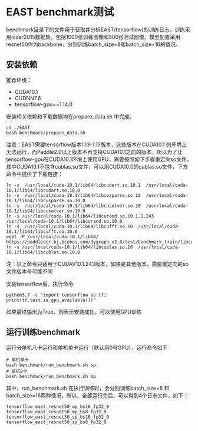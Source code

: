 
# EAST benchmark测试

benchmark目录下的文件用于获取并分析EAST(tensorflow)的训练日志。训练采用icdar2015数据集，包括1000张训练图像和500张测试图像。模型配置采用resnet50作为backbone，分别训练batch_size=8和batch_size=16的情况。


## 安装依赖

推荐环境：
- CUDA10.1
- CUDNN7.6
- tensorflow-gpu==1.14.0


安装相关依赖和下载数据均在prepare_data.sh 中完成。

```
cd ./EAST
bash benchmark/prepare_data.sh
```

注意：EAST需要tensorflow版本1.13-1.15版本，这些版本在CUDA10.1 的环境上无法运行，而Paddle2.0以上版本不再支持CUDA10.1之前的版本，所以为了让tensorflow-gpu在CUDA10.1环境上使用GPU，需要按照如下步骤重定向so文件，其中CUDA10.1不包含cublas.so文件，可以用CUDA10.0的cublas.so文件，下方命令中提供了下载链接：


```
ln -s  /usr/local/cuda-10.1/lib64/libcudart.so.10.1  /usr/local/cuda-10.1/lib64/libcudart.so.10.0
ln -s  /usr/local/cuda-10.1/lib64/libcusparse.so.10  /usr/local/cuda-10.1/lib64/libcusparse.so.10.0
ln -s  /usr/local/cuda-10.1/lib64/libcusolver.so.10  /usr/local/cuda-10.1/lib64/libcusolver.so.10.0
ln -s /usr/local/cuda-10.1/lib64/libcurand.so.10.1.1.243  /usr/local/cuda-10.1/lib64/libcurand.so.10.0
ln -s  /usr/local/cuda-10.1/lib64/libcufft.so.10  /usr/local/cuda-10.1/lib64/libcufft.so.10.0
wget -P /usr/local/cuda-10.1/lib64/  https://paddleocr.bj.bcebos.com/dygraph_v2.0/test/benchmark_train/libcublas.so.10
ln -s /usr/local/cuda-10.1/lib64/libcublas.so.10  /usr/local/cuda-10.1/lib64/libcublas.so.10.0
```
注：以上命令只适用于CUDAV10.1.243版本，如果是其他版本，需要重定向的so文件版本号可能不同

安装tensorflow后，执行命令
```
python3.7 -c "import tensorflow as tf; print(tf.test.is_gpu_available())"
```
如果最终输出为True，则表示安装成功，可以使用GPU训练




## 运行训练benchmark

运行分单机八卡运行和单机单卡运行（默认用0号GPU），运行命令如下

```
# 单机单卡
bash benchmark/run_benchmark.sh sp
# 单机8卡
bash benchmark/run_benchmark.sh mp
```

其中，run_benchmark.sh 在执行训练时，会分别训练batch_size=8 和batch_size=16两种情况，所以，全部运行完后，可以得到4个日志文件，如下：

```
tensorflow_east_resnet50_mp_bs16_fp32_8
tensorflow_east_resnet50_mp_bs8_fp32_8
tensorflow_east_resnet50_sp_bs16_fp32_0
tensorflow_east_resnet50_sp_bs8_fp32_0
```



